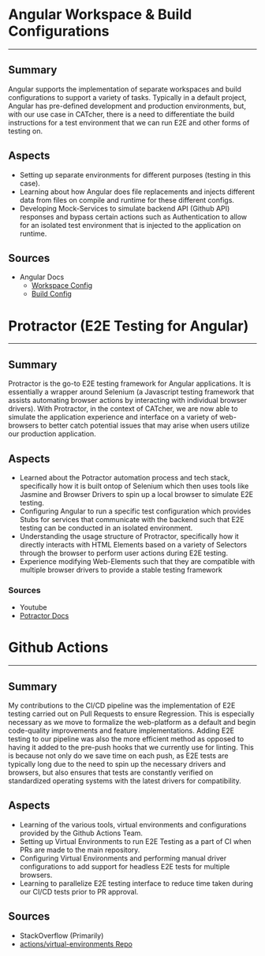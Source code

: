 # Angular Workspace & Build Configurations

---

## Summary

Angular supports the implementation of separate workspaces and build configurations to support a variety of tasks. Typically in a default project, Angular has pre-defined development and production environments, but, with our use case in CATcher, there is a need to differentiate the build instructions for a test environment that we can run E2E and other forms of testing on.

## Aspects

- Setting up separate environments for different purposes (testing in this case).
- Learning about how Angular does file replacements and injects different data from files on compile and runtime for these different configs.
- Developing Mock-Services to simulate backend API (Github API) responses and bypass certain actions such as Authentication to allow for an isolated test environment that is injected to the application on runtime.

## Sources
- Angular Docs
  - [Workspace Config](https://angular.io/guide/workspace-config)
  - [Build Config](https://angular.io/guide/build)

# Protractor (E2E Testing for Angular)

---

## Summary

Protractor is the go-to E2E testing framework for Angular applications. It is essentially a wrapper around Selenium (a Javascript testing framework that assists automating browser actions by interacting with individual browser drivers). With Protractor, in the context of CATcher, we are now able to simulate the application experience and interface on a variety of web-browsers to better catch potential issues that may arise when users utilize our production application.

## Aspects

- Learned about the Potractor automation process and tech stack, specifically how it is built ontop of Selenium which then uses tools like Jasmine and Browser Drivers to spin up a local browser to simulate E2E testing.
- Configuring Angular to run a specific test configuration which provides Stubs for services that communicate with the backend such that E2E testing can be conducted in an isolated environment.
- Understanding the usage structure of Protractor, specifically how it directly interacts with HTML Elements based on a variety of Selectors through the browser to perform user actions during E2E testing.
- Experience modifying Web-Elements such that they are compatible with multiple browser drivers to provide a stable testing framework

### Sources
- Youtube
- [Potractor Docs](http://www.protractortest.org/#/)

# Github Actions

---

## Summary

My contributions to the CI/CD pipeline was the implementation of E2E testing carried out on Pull Requests to ensure Regression. This is especially necessary as we move to formalize the web-platform as a default and begin code-quality improvements and feature implementations. Adding E2E testing to our pipeline was also the more efficient method as opposed to having it added to the pre-push hooks that we currently use for linting. This is because not only do we save time on each push, as E2E tests are typically long due to the need to spin up the necessary drivers and browsers, but also ensures that tests are constantly verified on standardized operating systems with the latest drivers for compatibility.

## Aspects

- Learning of the various tools, virtual environments and configurations provided by the Github Actions Team.
- Setting up Virtual Environments to run E2E Testing as a part of CI when PRs are made to the main repository.
- Configuring Virtual Environments and performing manual driver configurations to add support for headless E2E tests for multiple browsers.
- Learning to parallelize E2E testing interface to reduce time taken during our CI/CD tests prior to PR approval.

## Sources
- StackOverflow (Primarily)
- [actions/virtual-environments Repo](https://github.com/actions/virtual-environments)